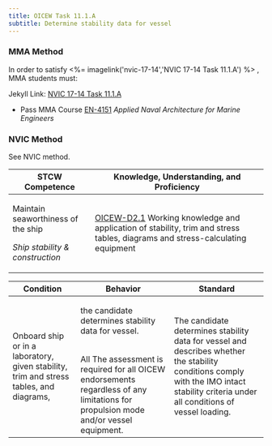 ```yaml
---
title: OICEW Task 11.1.A 
subtitle: Determine stability data for vessel
---
```



### MMA Method

In order to satisfy <%= imagelink('nvic-17-14','NVIC 17-14  Task  11.1.A') %> , MMA students must:

Jekyll Link: [NVIC 17-14  Task  11.1.A](/stcw23/assets/images/nvic-17-14.pdf)

* Pass MMA Course  [EN-4151](EN-4151) *Applied Naval Architecture for Marine Engineers*


### NVIC Method

<a onclick="togglevisibility('nvic_methods')" >See NVIC method.</a>

<div id='nvic_methods' class='hide'>

<table>
<thead>
<tr>
<th class='forty'> STCW Competence </th>
<th class='sixty'> Knowledge, Understanding, and Proficiency </th>
</tr>
</thead>




<tbody>
<tr><td markdown='1'>

Maintain seaworthiness of the ship

*Ship stability & construction*

</td><td markdown='1'>

[OICEW-D2.1](../../tables/31.html#OICEW-D2.1) Working knowledge and application of stability, trim and stress tables, diagrams and stress-calculating equipment

</td></tr>


</tbody>
</table>


<table>
<thead>
<tr><th class='twenty'>  Condition </th><th class='twenty'> Behavior </th><th  class='sixty'>Standard </th></tr>
</thead>
<tbody >



<tr><td markdown='1'>

Onboard ship or in a laboratory, given stability, trim and stress tables, and diagrams,

</td><td markdown='1'>

the candidate determines stability data for vessel.

<br>

<div class="tooltip">All
<span class="tooltiptext">
The assessment is required for all OICEW endorsements regardless of any limitations for propulsion mode and/or vessel equipment.
</span>
</div>


</td><td markdown='1'>

The candidate determines stability data for vessel and describes whether the stability conditions comply with the IMO intact stability criteria under all conditions of vessel loading.

</td></tr>
</tbody>
</table>
</div>
